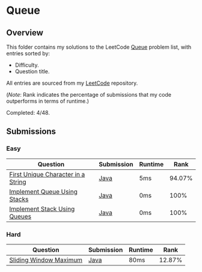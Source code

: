 # Queue

## Overview
This folder contains my solutions to the LeetCode [Queue](https://leetcode.com/problem-list/queue/) problem list,
with entries sorted by:
- Difficulty.
- Question title.

All entries are sourced from my [LeetCode](https://github.com/shumarb/leetcode) repository.

(*Note*: Rank indicates the percentage of submissions that my code outperforms in terms of runtime.)

Completed: 4/48.

## Submissions
### Easy
| Question                                                                                                            | Submission                                                                                           | Runtime | Rank   |
|---------------------------------------------------------------------------------------------------------------------|------------------------------------------------------------------------------------------------------|---------|--------|
| [First Unique Character in a String](https://leetcode.com/problems/first-unique-character-in-a-string/description/) | [Java](https://github.com/shumarb/leetcode/blob/main/submissions/FirstUniqueCharacterInAString.java) | 5ms     | 94.07% |
| [Implement Queue Using Stacks](https://leetcode.com/problems/implement-queue-using-stacks/description/)             | [Java](https://github.com/shumarb/leetcode/blob/main/submissions/ImplementQueueUsingStacks.java)     | 0ms     | 100%   |
| [Implement Stack Using Queues](https://leetcode.com/problems/implement-stack-using-queues/description/)             | [Java](https://github.com/shumarb/leetcode/blob/main/submissions/ImplementStackUsingQueues.java)     | 0ms     | 100%   |

### Hard
| Question                                                                                            | Submission                                                                                  | Runtime | Rank   |
|-----------------------------------------------------------------------------------------------------|---------------------------------------------------------------------------------------------|---------|--------|
| [Sliding Window Maximum](https://leetcode.com/problems/sliding-window-maximum/description/)         | [Java](https://github.com/shumarb/leetcode/blob/main/submissions/SlidingWindowMaximum.java) | 80ms    | 12.87% |
